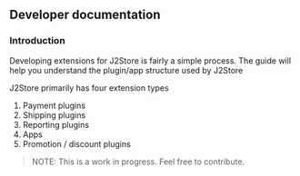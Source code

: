 ## Developer documentation

### Introduction

Developing extensions for J2Store is fairly a simple process. The guide will help you understand the plugin/app structure used by J2Store

J2Store primarily has four extension types

1. Payment plugins
2. Shipping plugins
3. Reporting plugins
4. Apps
5. Promotion / discount plugins


> NOTE: This is a work in progress. Feel free to contribute.
